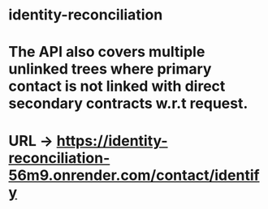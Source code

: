 # identity-reconciliation

# The API also covers multiple unlinked trees where primary contact is not linked with direct secondary contracts w.r.t request.

# URL -> https://identity-reconciliation-56m9.onrender.com/contact/identify